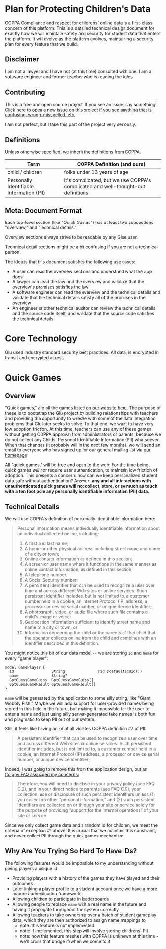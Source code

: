 # Plan for Protecting Children's Data

COPPA Compliance and respect for childrens' online data is a first-class
concern of this platform. This is a detailed technical design document for
exactly how we will maintain safety and security for student data that enters
the platform. It will evolve as the platform evolves, maintaining a security
plan for every feature that we build.

## Disclaimer

I am not a lawyer and I have not (at this time) consulted with one. I am a
software engineer and former teacher who is reading the fules

## Contributing

This is a free and open source project. If you see an issue, say something!
[Click here to open a new issue on this
project if you see anything that is confusing, wrong, misspelled, etc.](https://github.com/jdevries3133/glu/issues/new)

I am not perfect, but I take this part of the project very seriously.

## Definitions

Unless otherwise specified, we inherit the definitions from COPPA.

| Term                                      | COPPA Definition (and ours)                                                       |
| ----------------------------------------- | --------------------------------------------------------------------------------- |
| child / children                          | folks under 13 years of age                                                       |
| Personally Identifiable Information (PII) | it's complicated, but we use COPPA's complicated and well-thought-out definitions |

## Meta: Document Format

Each top-level section (like "Quick Games") has at least two subsections:
"overview," and "technical details."

Overview sections always strive to be readable by any Glue user.

Technical detail sections might be a bit confusing if you are not a technical
person.

The idea is that this document satisfies the following use cases:

- A user can read the overview sections and understand what the app does
- A lawyer can read the law and the overview and validate that the overview's
  promises satisfies the law
- A software engineer can read the overview and the technical details and
  validate that the technical details satisfy all of the promises in the
  overview
- An engineer or other technical auditor can review the technical details and
  the source code itself, and validate that the source code satisfies the
  technical details

# Core Technology

Glu used industry standard security best practices. All data, is encrypted in
transit and encrypted at rest.

# Quick Games

## Overview

"Quick games," are all the games listed [on our website
here](https://glu.education/g). The purpose of these is to bootstrap the
Glu project by building relationships with teachers and providing the
opportunity to wrestle with some of the data integration problems that Glu
later seeks to solve. To that end, we want to have very low adoption friction.
At this time, teachers can use any of these games without getting COPPA
approval from administrators or parents, because we do not collect any Childs'
Personal Identifiable Information (PII) whatsoever. When that changes (it
probably will in the next few months), we will send an email to everyone who
has signed up for our general mailing list via [our
homepage](https://glu.education/)

All "quick games," will be free and open to the web. For the time being, quick
games _will not_ require user authentication, to maintain low friction of
adoption. This presents a concern: how can we keep personalized student data
safe without authentication? Answer: **any and all interactions with
unauthenticated quick games will not collect, store, or so much as touch with a
ten foot pole any personally identifiable information (PII) data.**

## Technical Details

We will use COPPA's definition of personally identifiable information here:

> Personal information means individually identifiable information about an
> individual collected online, including:
>
> 1. A first and last name;
> 2. A home or other physical address including street name and name of a city
>    or town;
> 3. Online contact information as defined in this section;
> 4. A screen or user name where it functions in the same manner as online
>    contact information, as defined in this section;
> 5. A telephone number;
> 6. A Social Security number;
> 7. A persistent identifier that can be used to recognize a user over time and
>    across different Web sites or online services. Such persistent identifier
>    includes, but is not limited to, a customer number held in a cookie, an
>    Internet Protocol (IP) address, a processor or device serial number, or
>    unique device identifier;
> 8. A photograph, video, or audio file where such file contains a child's
>    image or voice;
> 9. Geolocation information sufficient to identify street name and name of a
>    city or town; or
> 10. Information concerning the child or the parents of that child that the
>     operator collects online from the child and combines with an identifier
>     described in this definition.

You might notice this bit of our data model -- we are storing `id` and
`name` for every "game player":

```
model GamePlayer {
  id                 String               @id @default(cuid())
  name               String?
  GptGuessGameGuess  GptGuessGameGuess[]
  GptGuessGameResult GptGuessGameResult[]
}
```

`name` will be generated by the application to some silly string, like "Giant
Wobbly Fish." Maybe we will add support for user-provided names being stored in
this field in the future, but making it impossible for the user to enter a name
and just using silly server-generated fake names is both fun and pragmatic to
keep PII out of our system.

Still, it feels like having an `id` at all violates COPPA definition #7 of PII:

> A persistent identifier that can be used to recognize a user over time and
> across different Web sites or online services. Such persistent identifier
> includes, but is not limited to, a customer number held in a cookie, an
> Internet Protocol (IP) address, a processor or device serial number, or
> unique device identifier;

Indeed, I was going to remove this from the application design, but an [ftc.gov
FAQ assuaged my
concerns:](https://www.ftc.gov/business-guidance/resources/complying-coppa-frequently-asked-questions)

> Therefore, you will need to disclose in your privacy policy (see FAQ C.2),
> and in your direct notice to parents (see FAQ C.9), your collection, use or
> disclosure of such persistent identifiers unless (1) you collect no other
> “personal information,” and (2) such persistent identifiers are collected on
> or through your site or service solely for the purpose of providing “support
> for the internal operations” of your site or service.

Since we only collect game data and a random id for children, we meet the
criteria of exception #1 above. It is crucial that we maintain this constraint,
and never collect PII through the quick games mechanism.

## Why Are You Trying So Hard To Have IDs?

The following features would be impossible to my understanding without giving
players a unique id:

- Providing players with a history of the games they have played and their
  outcomes
- Later linking a player profile to a student account once we have a more
  mature authentication framework
- Allowing children to participate in leaderboards
- Allowing people to replace `name` with a real name in the future and having
  it propagate throughout the system correctly
- Allowing teachers to take ownership over a batch of student gameplay data,
  which they are then authorized to assign name mappings to
  - note: this feature is not implemented
  - note: if implemented, this step will involve storing childrens' PII
  - note: how this feature meshes with COPPA is unknown at this time - we'll
    cross that bridge if/when we come to it

